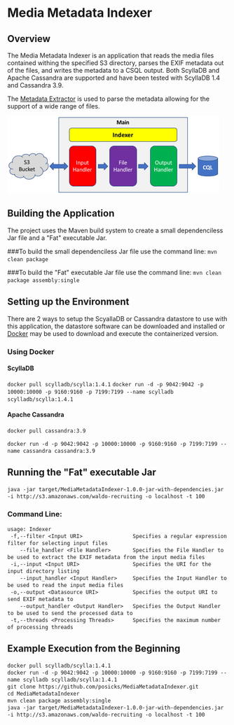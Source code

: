 [components]: https://github.com/posicks/MediaMetadataIndexer/raw/master/docs/Components%20and%20Flow.png "Components and Flow"

# Media Metadata Indexer

## Overview
The Media Metadata Indexer is an application that reads the media files contained withing the specified S3 directory, 
parses the EXIF metadata out of the files, and writes the metadata to a CSQL output. Both ScyllaDB and Apache Cassandra 
are supported and have been tested with ScyllaDB 1.4 and Cassandra 3.9. 

The [Metadata Extractor](https://drewnoakes.com/code/exif/) is used to parse the metadata allowing for the support of a 
wide range of files.

![Components and Flow][components]

## Building the Application
The project uses the Maven build system to create a small dependenciless Jar file and a "Fat" executable Jar.

###To build the small dependenciless Jar file use the command line:
`mvn clean package`
 
###To build the "Fat" executable Jar file use the command line:
`mvn clean package assembly:single`

## Setting up the Environment
There are 2 ways to setup the ScyallaDB or Cassandra datastore to use with this application, the datastore software can
be downloaded and installed or [Docker](https://www.docker.com/) may be used to download and execute the containerized version.

### Using Docker

#### ScyllaDB
`docker pull scylladb/scylla:1.4.1`
`docker run -d -p 9042:9042 -p 10000:10000 -p 9160:9160 -p 7199:7199 --name scylladb scylladb/scylla:1.4.1`

#### Apache Cassandra
`docker pull cassandra:3.9`
```
docker run -d -p 9042:9042 -p 10000:10000 -p 9160:9160 -p 7199:7199 --name cassandra cassandra:3.9
```

## Running the "Fat" executable Jar
```
java -jar target/MediaMetadataIndexer-1.0.0-jar-with-dependencies.jar -i http://s3.amazonaws.com/waldo-recruiting -o localhost -t 100
```

### Command Line:
```
usage: Indexer
 -f,--filter <Input URI>                Specifies a regular expression filter for selecting input files
    --file_handler <File Handler>       Specifies the File Handler to be used to extract the EXIF metadata from the input media files
 -i,--input <Input URI>                 Specifies the URI for the input directory listing
    --input_handler <Input Handler>     Specifies the Input Handler to be used to read the input media files
 -o,--output <Datasource URI>           Specifies the output URI to send EXIF metadata to
    --output_handler <Output Handler>   Specifies the Output Handler to be used to send the processed data to
 -t,--threads <Processing Threads>      Specifies the maximum number of processing threads
```

## Example Execution from the Beginning
```
docker pull scylladb/scylla:1.4.1
docker run -d -p 9042:9042 -p 10000:10000 -p 9160:9160 -p 7199:7199 --name scylladb scylladb/scylla:1.4.1
git clone https://github.com/posicks/MediaMetadataIndexer.git
cd MediaMetadataIndexer
mvn clean package assembly:single
java -jar target/MediaMetadataIndexer-1.0.0-jar-with-dependencies.jar -i http://s3.amazonaws.com/waldo-recruiting -o localhost -t 100
```
